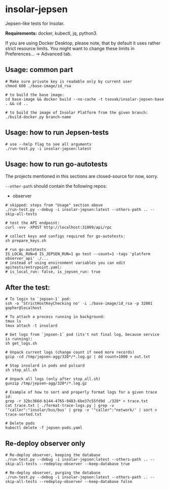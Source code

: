 # insolar-jepsen

Jepsen-like tests for Insolar.

**Requirements:** docker, kubectl, jq, python3.

If you are using Docker Desktop, please note, that by default it uses rather strict resource limits. You might want to change these limits in Preferences... -> Advanced tab.

## Usage: common part

```
# Make sure private key is readable only by current user
chmod 600 ./base-image/id_rsa

# to build the base image:
cd base-image && docker build --no-cache -t tsovak/insolar-jepsen-base . && cd ..

# to build the image of Insolar Platform from the given branch:
./build-docker.py branch-name
```

## Usage: how to run Jepsen-tests

```
# use --help flag to see all arguments
./run-test.py -i insolar-jepsen:latest
```

## Usage: how to run go-autotests

The projects mentioned in this sections are closed-source for now, sorry.

`--other-path` should contain the following repos:

* observer

```
# skipped: steps from "Usage" section above
./run-test.py --debug -i insolar-jepsen:latest --others-path .. --skip-all-tests

# test the API endpoint:
curl -vvv -XPOST http://localhost:31009/api/rpc

# collect keys and configs required for go-autotests:
sh prepare_keys.sh

# run go-autotests
IS_LOCAL_RUN=0 IS_JEPSEN_RUN=1 go test --count=1 -tags 'platform observer_api' ./...
# instead of using environment variables you can edit apitests/entrypoint.yaml:
# is_local_run: false, is_jepsen_run: true
```

## After the test:

```
# To login to `jepsen-1` pod:
ssh -o 'StrictHostKeyChecking no' -i ./base-image/id_rsa -p 32001 gopher@localhost

# To attach a process running in background:
tmux ls
tmux attach -t insolard

# Get logs from `jepsen-1` pod (its't not final log, because service is running):
sh get_logs.sh

# Unpack current logs (change count if need more records)
gzip -cd /tmp/jepsen-agg/320*/*.log.gz | dd count=1000 > out.txt

# Stop insolard in pods and pulsard
sh stop_all.sh

# Unpack all logs (only after stop_all.sh)
gunzip /tmp/jepsen-agg/320*/*.log.gz

# Example of how to sort and properly format logs for a given trace id:
grep -r 32bc366d-b144-4765-9483-6be37c55fd9d ./320* > trace.txt
cat trace.txt | ./format-trace-logs.py | grep -v '"caller":"insolar/bus/bus' | grep -v '"caller":"network/' | sort > trace-sorted.txt

# Delete pods
kubectl delete -f jepsen-pods.yaml
```

## Re-deploy observer only

```
# Re-deploy observer, keeping the database
./run-test.py --debug -i insolar-jepsen:latest --others-path .. --skip-all-tests --redeploy-observer --keep-database true

# Re-deploy observer, purging the database
./run-test.py --debug -i insolar-jepsen:latest --others-path .. --skip-all-tests --redeploy-observer --keep-database false
```
